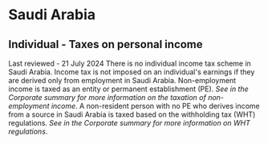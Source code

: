 # Saudi Arabia
## Individual - Taxes on personal income
Last reviewed - 21 July 2024
There is no individual income tax scheme in Saudi Arabia.
Income tax is not imposed on an individual's earnings if they are derived only from employment in Saudi Arabia.
Non-employment income is taxed as an entity or permanent establishment (PE). _See in the Corporate summary for more information on the taxation of non-employment income_.
A non-resident person with no PE who derives income from a source in Saudi Arabia is taxed based on the withholding tax (WHT) regulations. _See in the Corporate summary for more information on WHT regulations_.
